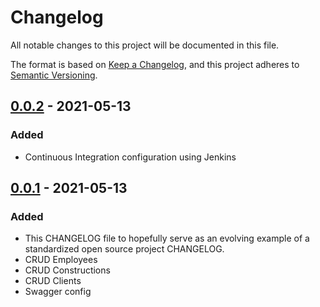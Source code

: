 # Changelog
All notable changes to this project will be documented in this file.

The format is based on [Keep a Changelog](https://keepachangelog.com/en/1.0.0/),
and this project adheres to [Semantic Versioning](https://semver.org/spec/v2.0.0.html).

## [0.0.2] - 2021-05-13
### Added
- Continuous Integration configuration using Jenkins

## [0.0.1] - 2021-05-13
### Added
- This CHANGELOG file to hopefully serve as an evolving example of a
  standardized open source project CHANGELOG.
- CRUD Employees
- CRUD Constructions
- CRUD Clients
- Swagger config


[0.0.2]: https://github.com/MalenaMoix/dan-ms-usuarios/releases/tag/v0.0.2
[0.0.1]: https://github.com/MalenaMoix/dan-ms-usuarios/releases/tag/v0.0.1
